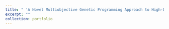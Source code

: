 ```yaml
---
title: " 'A Novel Multiobjective Genetic Programming Approach to High-Dimensional Data Classification' got accepted by IEEE Transactions on Cybernetics!"
excerpt: ""
collection: portfolio
---
```

